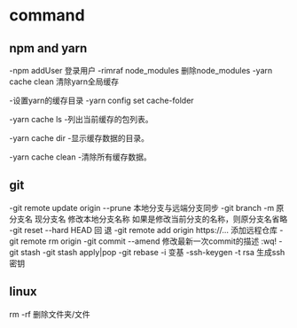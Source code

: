 # command

## npm and yarn

-npm addUser  登录用户
-rimraf node_modules   删除node_modules 
-yarn cache clean      清除yarn全局缓存

-设置yarn的缓存目录
-yarn config set cache-folder <path>

-yarn cache ls
-列出当前缓存的包列表。

-yarn cache dir
-显示缓存数据的目录。

-yarn cache clean
-清除所有缓存数据。

## git

-git remote update origin --prune 本地分支与远端分支同步
-git branch -m 原分支名 现分支名  修改本地分支名称 如果是修改当前分支的名称，则原分支名省略
-git reset --hard HEAD 回 退
-git remote add origin https://... 添加远程仓库
-git remote rm origin
-git commit --amend 修改最新一次commit的描述 :wq!
-git stash   -git stash apply|pop
-git rebase -i 变基
-ssh-keygen -t rsa 生成ssh密钥

## linux

rm -rf 删除文件夹/文件
